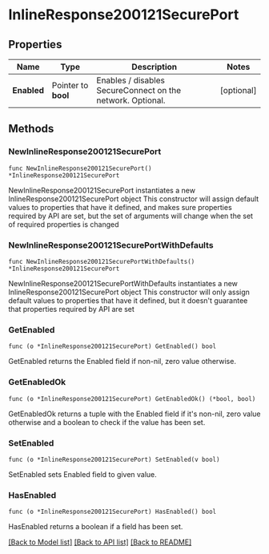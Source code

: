 # InlineResponse200121SecurePort

## Properties

Name | Type | Description | Notes
------------ | ------------- | ------------- | -------------
**Enabled** | Pointer to **bool** | Enables / disables SecureConnect on the network. Optional. | [optional] 

## Methods

### NewInlineResponse200121SecurePort

`func NewInlineResponse200121SecurePort() *InlineResponse200121SecurePort`

NewInlineResponse200121SecurePort instantiates a new InlineResponse200121SecurePort object
This constructor will assign default values to properties that have it defined,
and makes sure properties required by API are set, but the set of arguments
will change when the set of required properties is changed

### NewInlineResponse200121SecurePortWithDefaults

`func NewInlineResponse200121SecurePortWithDefaults() *InlineResponse200121SecurePort`

NewInlineResponse200121SecurePortWithDefaults instantiates a new InlineResponse200121SecurePort object
This constructor will only assign default values to properties that have it defined,
but it doesn't guarantee that properties required by API are set

### GetEnabled

`func (o *InlineResponse200121SecurePort) GetEnabled() bool`

GetEnabled returns the Enabled field if non-nil, zero value otherwise.

### GetEnabledOk

`func (o *InlineResponse200121SecurePort) GetEnabledOk() (*bool, bool)`

GetEnabledOk returns a tuple with the Enabled field if it's non-nil, zero value otherwise
and a boolean to check if the value has been set.

### SetEnabled

`func (o *InlineResponse200121SecurePort) SetEnabled(v bool)`

SetEnabled sets Enabled field to given value.

### HasEnabled

`func (o *InlineResponse200121SecurePort) HasEnabled() bool`

HasEnabled returns a boolean if a field has been set.


[[Back to Model list]](../README.md#documentation-for-models) [[Back to API list]](../README.md#documentation-for-api-endpoints) [[Back to README]](../README.md)


